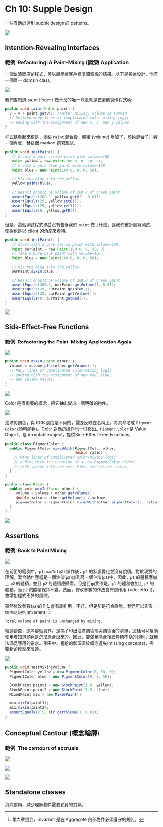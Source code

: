 # Ch 10: Supple Design

一些有助於達到 supple design 的 patterns。

![](10/01.png)

## Intention-Revealing Interfaces

### 範例: Refactoring: A Paint-Mixing (調漆) Application

一個油漆商店的程式，可以展示給客戶標準調漆後的結果。以下是初始設計，他有一個單一 domain  class。

![](10/02.png)

我們要知道 `paint(Point)` 做什麼的唯一方法就是去讀他實作程式碼:

```java
public void paint(Paint paint) {
  v = v + paint.getV(); //After mixing, volume is summed
  // Omitted many lines of complicated color mixing logic
  // ending with the assignment of new r, b, and y values.
}
```

程式碼看起來像是，兩個 `Paint` 混合後，體積 (volume) 增加了，顏色混合了。另一個角度，替這個 method 撰寫測試。

```java
public void testPaint() {
   // Create a pure yellow paint with volume=100
   Paint yellow = new Paint(100.0, 0, 50, 0);
   // Create a pure blue paint with volume=100
   Paint blue = new Paint(100.0, 0, 0, 50);

   // Mix the blue into the yellow
   yellow.paint(blue);

   // Result should be volume of 200.0 of green paint
   assertEquals(200.0, yellow.getV(), 0.01);
   assertEquals(25, yellow.getB());
   assertEquals(25, yellow.getY());
   assertEquals(0, yellow.getR());
}
```

但是，這個測試程式碼並沒有告訴我們 `paint` 做了什麼。讓我們重新編寫測試，使得他是以 client 的角度來看待。

```java hl_lines="8 11-14"
public void testPaint() {
   // Start with a pure yellow paint with volume=100
   Paint ourPaint = new Paint(100.0, 0, 50, 0);
   // Take a pure blue paint with volume=100
   Paint blue = new Paint(100.0, 0, 0, 50);

   // Mix the blue into the yellow
   ourPaint.mixIn(blue);

   // Result should be volume of 200.0 of green paint
   assertEquals(200.0, ourPaint.getVolume(), 0.01);
   assertEquals(25, ourPaint.getBlue());
   assertEquals(25, ourPaint.getYellow());
   assertEquals(0, ourPaint.getRed());
}
```

![](10/03.png)

## Side-Effect-Free Functions

### 範例: Refactoring the Paint-Mixing Application Again

![](10/04.png)

```java
public void mixIn(Paint other) {
  volume = volume.plus(other.getVolume());
  // Many lines of complicated color-mixing logic
  // ending with the assignment of new red, blue,
  // and yellow values.
}
```

![](10/05.png)

Color 是很重要的概念，把它抽出變成一個明確的物件。

![](10/06.png)

油漆的調色，與 RGB 調色是不同的，需要反映在名稱上，將其命名成 `Pigment Color` (顏料顏色)。Color 對應的操作也一併移出。`Pigment Color` 是 Value Object，是 immutable object，提供Side-Effect-Free Functions。

```java
public class PigmentColor {
  public PigmentColor mixedWith(PigmentColor other,
                                double ratio) {
    // Many lines of complicated color-mixing logic
    // ending with the creation of a new PigmentColor object
    // with appropriate new red, blue, and yellow values.
  }
}

public class Paint {
  public void mixIn(Paint other) {
     volume = volume + other.getVolume();
     double ratio = other.getVolume() / volume;
     pigmentColor = pigmentColor.mixedWith(other.pigmentColor(), ratio);
  }
}
```

![](10/07.png)

## Assertions

### 範例: Back to Paint Mixing

![](10/08.png)

在前面的範例中，`p1.maxIn(p2)` 操作後，`p2` 的狀態變化並沒有說明。對於現實的理解，混合動作應當是一個油漆(`p2`)加到另一個油漆(`p1`)中。因此，`p1` 的體積應加上 `p2` 的體積，並且 `p2` 的體積應歸零。但是目前實作是，`p1` 的體積會加上 `p2` 的體積，而 `p2` 的體積保持不變。然而，修改參數的作法會有副作用 (side-effect)，會增加程式不好的風險。

雖然修改參數(`p2`)的作法會有副作用，不好，但是卻是符合直覺。我們可以宣告一個固定規則(invariant) [^1]:

    Total volume of paint is unchanged by mixing.

[^1]: 第六章提到，invariant 是在 Aggregate 內部物件必須遵守的規則。

經過調查，原本那個實作，是為了印出油漆調色前與調色後的清單，這樣可以幫助使用者知道顏色是怎麼混合出來的。因此，要滿足混合後總體積不變的規則，就無法滿足應用的需求。例子中，尷尬的狀況源於概念遺失(missing concepts)，需要新的模型來表達。

![](10/09.png)

```java
public void testMixingVolume {
  PigmentColor yellow = new PigmentColor(0, 50, 0);
  PigmentColor blue = new PigmentColor(0, 0, 50);

  StockPaint paint1 = new StockPaint(1.0, yellow);
  StockPaint paint2 = new StockPaint(1.5, blue);
  MixedPaint mix = new MixedPaint();

  mix.mixIn(paint1);
  mix.mixIn(paint2);
  assertEquals(2.5, mix.getVolume(), 0.01);
}
```

## Conceptual Contour (概念輪廓)

### 範例: The contours of accruals

![](10/10.png)

![](10/11.png)

![](10/12.png)

## Standalone classes

消除依賴，減少理解物件需要花費的力氣。
